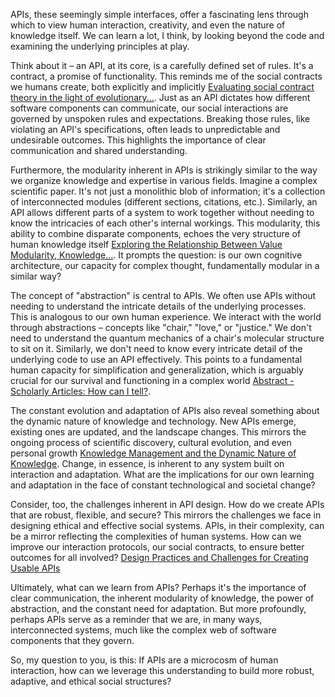 APIs, these seemingly simple interfaces, offer a fascinating lens through which to view human interaction, creativity, and even the nature of knowledge itself. We can learn a lot, I think, by looking beyond the code and examining the underlying principles at play.

Think about it – an API, at its core, is a carefully defined set of rules. It's a contract, a promise of functionality. This reminds me of the social contracts we humans create, both explicitly and implicitly [Evaluating social contract theory in the light of evolutionary...](https://www.ncbi.nlm.nih.gov/pmc/articles/PMC10427299/). Just as an API dictates how different software components can communicate, our social interactions are governed by unspoken rules and expectations. Breaking those rules, like violating an API's specifications, often leads to unpredictable and undesirable outcomes. This highlights the importance of clear communication and shared understanding.

Furthermore, the modularity inherent in APIs is strikingly similar to the way we organize knowledge and expertise in various fields. Imagine a complex scientific paper. It's not just a monolithic blob of information; it's a collection of interconnected modules (different sections, citations, etc.).  Similarly, an API allows different parts of a system to work together without needing to know the intricacies of each other's internal workings. This modularity, this ability to combine disparate components, echoes the very structure of human knowledge itself [Exploring the Relationship Between Value Modularity, Knowledge...](https://www.ncbi.nlm.nih.gov/pmc/articles/PMC8772880/). It prompts the question: is our own cognitive architecture, our capacity for complex thought, fundamentally modular in a similar way?

The concept of "abstraction" is central to APIs. We often use APIs without needing to understand the intricate details of the underlying processes. This is analogous to our own human experience. We interact with the world through abstractions – concepts like "chair," "love," or "justice." We don't need to understand the quantum mechanics of a chair's molecular structure to sit on it. Similarly, we don't need to know every intricate detail of the underlying code to use an API effectively. This points to a fundamental human capacity for simplification and generalization, which is arguably crucial for our survival and functioning in a complex world [Abstract - Scholarly Articles: How can I tell?](https://guides.library.oregonstate.edu/c.php?g=285842&p=1906820).

The constant evolution and adaptation of APIs also reveal something about the dynamic nature of knowledge and technology. New APIs emerge, existing ones are updated, and the landscape changes. This mirrors the ongoing process of scientific discovery, cultural evolution, and even personal growth [Knowledge Management and the Dynamic Nature of Knowledge](https://www.researchgate.net/publication/220432949_Knowledge_Management_and_the_Dynamic_Nature_of_Knowledge). Change, in essence, is inherent to any system built on interaction and adaptation. What are the implications for our own learning and adaptation in the face of constant technological and societal change?

Consider, too, the challenges inherent in API design. How do we create APIs that are robust, flexible, and secure? This mirrors the challenges we face in designing ethical and effective social systems. APIs, in their complexity, can be a mirror reflecting the complexities of human systems. How can we improve our interaction protocols, our social contracts, to ensure better outcomes for all involved? [Design Practices and Challenges for Creating Usable APIs](https://www.cs.cmu.edu/~NatProg/papers/p249-murphy.pdf)

Ultimately, what can we learn from APIs? Perhaps it's the importance of clear communication, the inherent modularity of knowledge, the power of abstraction, and the constant need for adaptation. But more profoundly, perhaps APIs serve as a reminder that we are, in many ways, interconnected systems, much like the complex web of software components that they govern.

So, my question to you, is this: If APIs are a microcosm of human interaction, how can we leverage this understanding to build more robust, adaptive, and ethical social structures?
